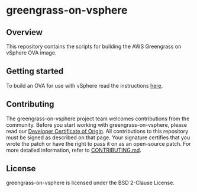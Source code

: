 

# greengrass-on-vsphere

## Overview
This repository contains the scripts for building the AWS Greengrass on vSphere
OVA image.

## Getting started
To build an OVA for use with vSphere read the instructions [here](packer/README.md).

## Contributing

The greengrass-on-vsphere project team welcomes contributions from the community. Before you start working with greengrass-on-vsphere, please read our [Developer Certificate of Origin](https://cla.vmware.com/dco). All contributions to this repository must be signed as described on that page. Your signature certifies that you wrote the patch or have the right to pass it on as an open-source patch. For more detailed information, refer to [CONTRIBUTING.md](CONTRIBUTING.md).

## License
greengrass-on-vsphere is licensed under the BSD 2-Clause License.
